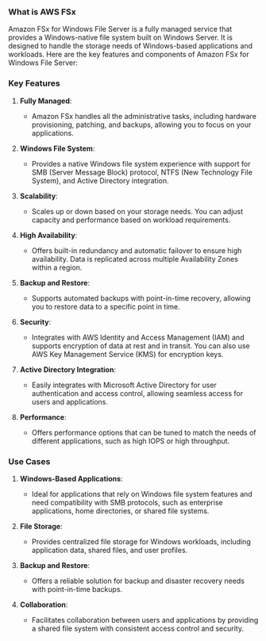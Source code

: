 ### What is AWS FSx

Amazon FSx for Windows File Server is a fully managed service that provides a Windows-native file system built on Windows Server.
It is designed to handle the storage needs of Windows-based applications and workloads. Here are the key features and components of Amazon FSx for Windows File Server:

### Key Features

1. **Fully Managed**:
   - Amazon FSx handles all the administrative tasks, including hardware provisioning, patching, and backups, allowing you to focus on your applications.

2. **Windows File System**:
   - Provides a native Windows file system experience with support for SMB (Server Message Block) protocol, NTFS (New Technology File System), and Active Directory integration.

3. **Scalability**:
   - Scales up or down based on your storage needs. You can adjust capacity and performance based on workload requirements.

4. **High Availability**:
   - Offers built-in redundancy and automatic failover to ensure high availability. Data is replicated across multiple Availability Zones within a region.

5. **Backup and Restore**:
   - Supports automated backups with point-in-time recovery, allowing you to restore data to a specific point in time.

6. **Security**:
   - Integrates with AWS Identity and Access Management (IAM) and supports encryption of data at rest and in transit. You can also use AWS Key Management Service (KMS) for encryption keys.

7. **Active Directory Integration**:
   - Easily integrates with Microsoft Active Directory for user authentication and access control, allowing seamless access for users and applications.

8. **Performance**:
   - Offers performance options that can be tuned to match the needs of different applications, such as high IOPS or high throughput.

### Use Cases

1. **Windows-Based Applications**:
   - Ideal for applications that rely on Windows file system features and need compatibility with SMB protocols, such as enterprise applications, home directories, or shared file systems.

2. **File Storage**:
   - Provides centralized file storage for Windows workloads, including application data, shared files, and user profiles.

3. **Backup and Restore**:
   - Offers a reliable solution for backup and disaster recovery needs with point-in-time backups.

4. **Collaboration**:
   - Facilitates collaboration between users and applications by providing a shared file system with consistent access control and security.
